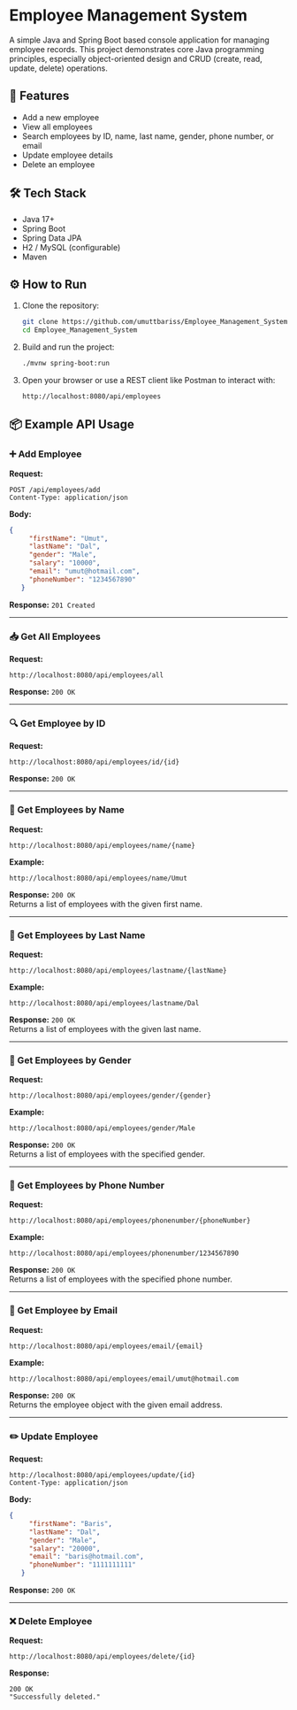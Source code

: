 # Employee Management System

A simple Java and Spring Boot based console application for managing employee records. This project demonstrates core Java programming principles, especially object-oriented design and CRUD (create, read, update, delete) operations.

## 🚀 Features

- Add a new employee  
- View all employees  
- Search employees by ID, name, last name, gender, phone number, or email  
- Update employee details  
- Delete an employee   

## 🛠️ Tech Stack

- Java 17+  
- Spring Boot  
- Spring Data JPA  
- H2 / MySQL (configurable)  
- Maven  

## ⚙️ How to Run

1. Clone the repository:
   ```bash
   git clone https://github.com/umuttbariss/Employee_Management_System
   cd Employee_Management_System
   ```

2. Build and run the project:
   ```bash
   ./mvnw spring-boot:run
   ```

3. Open your browser or use a REST client like Postman to interact with:
   ```
   http://localhost:8080/api/employees
   ```

## 📦 Example API Usage

### ➕ Add Employee

**Request:**
```http
POST /api/employees/add
Content-Type: application/json
```

**Body:**
```json
{
     "firstName": "Umut",
     "lastName": "Dal",
     "gender": "Male",
     "salary": "10000",
     "email": "umut@hotmail.com",
     "phoneNumber": "1234567890"
   }
```

**Response:** `201 Created`

---

### 📥 Get All Employees

**Request:**
```http
http://localhost:8080/api/employees/all
```

**Response:** `200 OK`

---

### 🔍 Get Employee by ID

**Request:**
```http
http://localhost:8080/api/employees/id/{id}
```

**Response:** `200 OK`

---

### 🔎 Get Employees by Name

**Request:**
```http
http://localhost:8080/api/employees/name/{name}
```

**Example:**
```http
http://localhost:8080/api/employees/name/Umut
```

**Response:** `200 OK`  
Returns a list of employees with the given first name.

---

### 🔎 Get Employees by Last Name

**Request:**
```http
http://localhost:8080/api/employees/lastname/{lastName}
```

**Example:**
```http
http://localhost:8080/api/employees/lastname/Dal
```

**Response:** `200 OK`  
Returns a list of employees with the given last name.

---

### 🔎 Get Employees by Gender

**Request:**
```http
http://localhost:8080/api/employees/gender/{gender}
```

**Example:**
```http
http://localhost:8080/api/employees/gender/Male
```

**Response:** `200 OK`  
Returns a list of employees with the specified gender.

---

### 🔎 Get Employees by Phone Number

**Request:**
```http
http://localhost:8080/api/employees/phonenumber/{phoneNumber}
```

**Example:**
```http
http://localhost:8080/api/employees/phonenumber/1234567890
```

**Response:** `200 OK`  
Returns a list of employees with the specified phone number.

---

### 🔎 Get Employee by Email

**Request:**
```http
http://localhost:8080/api/employees/email/{email}
```

**Example:**
```http
http://localhost:8080/api/employees/email/umut@hotmail.com
```

**Response:** `200 OK`  
Returns the employee object with the given email address.

---

### ✏️ Update Employee

**Request:**
```http
http://localhost:8080/api/employees/update/{id}
Content-Type: application/json
```

**Body:**
```json
{
     "firstName": "Baris",
     "lastName": "Dal",
     "gender": "Male",
     "salary": "20000",
     "email": "baris@hotmail.com",
     "phoneNumber": "1111111111"
   }
```

**Response:** `200 OK`

---

### ❌ Delete Employee

**Request:**
```http
http://localhost:8080/api/employees/delete/{id}
```

**Response:**
```text
200 OK
"Successfully deleted."
```

